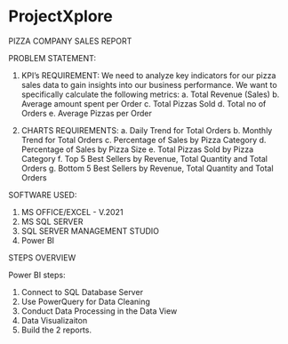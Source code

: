 # ProjectXplore

PIZZA COMPANY SALES REPORT

PROBLEM STATEMENT:

1. KPI’s REQUIREMENT: We need to analyze key indicators for our pizza sales data to gain insights into our business performance. We want to specifically calculate the following metrics:
   a. Total Revenue (Sales)
   b. Average amount spent per Order
   c. Total Pizzas Sold
   d. Total no of Orders
   e. Average Pizzas per Order

2. CHARTS REQUIREMENTS:
   a. Daily Trend for Total Orders
   b. Monthly Trend for Total Orders
   c. Percentage of Sales by Pizza Category
   d. Percentage of Sales by Pizza Size
   e. Total Pizzas Sold by Pizza Category
   f. Top 5 Best Sellers by Revenue, Total Quantity and Total Orders
   g. Bottom 5 Best Sellers by Revenue, Total Quantity and Total Orders

SOFTWARE USED:

1. MS OFFICE/EXCEL - V.2021
2. MS SQL SERVER
3. SQL SERVER MANAGEMENT STUDIO
4. Power BI

STEPS OVERVIEW

Power BI steps:

1. Connect to SQL Database Server
2. Use PowerQuery for Data Cleaning
3. Conduct Data Processing in the Data View
4. Data Visualizaiton
5. Build the 2 reports.
